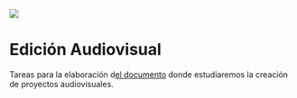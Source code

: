 ![](https://metaforavisual.com/wp-content/uploads/2019/02/Qu%C3%A9-es-una-producci%C3%B3n-audiovisual1.jpg)
# Edición Audiovisual
Tareas para la elaboración d[el documento](https://docs.google.com/document/d/1qn7ykjL1572ALe1asGLTZ3lcFF5LK6xcgVcXIyS2Lgc/edit?usp=sharing) donde estudiaremos la creación de proyectos audiovisuales.

